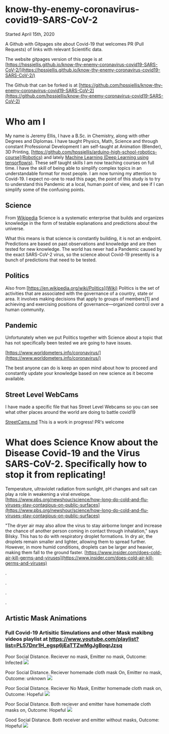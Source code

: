 # know-thy-enemy-coronavirus-covid19-SARS-CoV-2

Started April 15th, 2020

A Github with Gitpages site about Covid-19 that welcomes PR (Pull Requests) of links with relevant Scientific data.

The website gitpages version of this page is at [https://hpssjellis.github.io/know-thy-enemy-coronavirus-covid19-SARS-CoV-2/](https://hpssjellis.github.io/know-thy-enemy-coronavirus-covid19-SARS-CoV-2/)

The Github that can be forked is at [https://github.com/hpssjellis/know-thy-enemy-coronavirus-covid19-SARS-CoV-2](https://github.com/hpssjellis/know-thy-enemy-coronavirus-covid19-SARS-CoV-2)


# Who am I

My name is Jeremy Ellis, I have a B.Sc. in Chemistry, along with other Degrees and Diplomas. I have taught Physics, Math, Science and through constant Professional Development I am self-taught at Animation (Blender), 3D Printing, [https://github.com/hpssjellis/arduino-high-school-robotics-course](Robotics) and lately [Machine Learning (Deep Learning using tensorflowjs)](http://rocksetta.com/tensorflowjs). These self taught skills I am now teaching courses on full time. I have the skill of being able to simplify complex topics in an understandable format for most people. I am now turning my attention to Covid-19. I expect no-one to read this page, the point of this study is to try to understand this Pandemic at a local, human point of view, and see if I can simplify some of the confusing points.

## Science

From [Wikipedia](https://en.wikipedia.org/wiki/Science) Science is a systematic enterprise that builds and organizes knowledge in the form of testable explanations and predictions about the universe.

What this means is that science is constantly building, it is not an endpoint. Predictions are based on past observations and knowledge and are then tested for new knowledge. The world has never had a Pandemic caused by the exact SARS-CoV-2 virus, so the science about Covid-19 presently is a bunch of predictions that need to be tested. 

## Politics

Also from [https://en.wikipedia.org/wiki/Politics](Wiki) Politics is the set of activities that are associated with the governance of a country, state or area. It involves making decisions that apply to groups of members[1] and achieving and exercising positions of governance—organized control over a human community.


## Pandemic

Unfortunately when we put Politics together with Science about a topic that has not specifically been tested we are going to have issues.

[https://www.worldometers.info/coronavirus/](https://www.worldometers.info/coronavirus/)


The best anyone can do is keep an open mind about how to proceed and constantly update your knowledge based on new science as it become available.

## Street Level WebCams

I have made a specific file that has Street Level Webcams so you can see what other places around the world are doing to battle covid19

[StreetCams.md](StreetCams.md)  This is a work in progress! PR's welcome


# What does Science Know about the Disease Covid-19 and the Virus SARS-CoV-2. Specifically how to stop it from replicating!

Temperature, ultraviolet radiation from sunlight, pH changes and salt can play a role in weakening a viral envelope. [https://www.pbs.org/newshour/science/how-long-do-cold-and-flu-viruses-stay-contagious-on-public-surfaces](https://www.pbs.org/newshour/science/how-long-do-cold-and-flu-viruses-stay-contagious-on-public-surfaces)


"The dryer air may also allow the virus to stay airborne longer and increase the chance of another person coming in contact through inhalation," says Bilsky. This has to do with respiratory droplet formations. In dry air, the droplets remain smaller and lighter, allowing them to spread further. However, in more humid conditions, droplets can be larger and heavier, making them fall to the ground faster. [https://www.insider.com/does-cold-air-kill-germs-and-viruses](https://www.insider.com/does-cold-air-kill-germs-and-viruses)


.




.





.





.





## Artistic Mask Animations



### Full Covid-19 Artisitic Simulations and other Mask makibng videos playlist at https://www.youtube.com/playlist?list=PL57Dnr1H_egsp6jEaTTZwMgJgBoqrJzsq



Poor Social Distance. Reciever no mask, Emitter no mask, Outcome: Infected
![](gifs/masks-no-close0001-0120.gif)




Poor Social Distance. Reciever homemade cloth mask On, Emitter no mask, Outcome: unknown
![](gifs/masks-close-other-mask0001-0120.gif)




Poor Social Distance. Reciever No Mask, Emitter homemade cloth mask on, Outcome: Hopeful
![](gifs/masks-with-mask-close-B-one-mask0001-0120.gif)





Poor Social Distance. Both reciever and emitter have homemade cloth masks on, Outcome: Hopeful
![](gifs/masks-with-mask-close-B0001-0120.gif)





Good Social Distance. Both receiver and emitter without masks, Outcome: Hopeful
![](gifs/masks-no-6ft-B0001-0120.gif)
